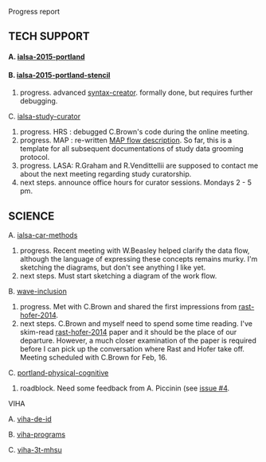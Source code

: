 Progress report

## TECH SUPPORT

#### A. [ialsa-2015-portland](https://github.com/IALSA/IALSA-2015-Portland)   

#### B. [ialsa-2015-portland-stencil](https://github.com/IALSA/ialsa-2015-portland-stencil)   
 1. progress. advanced [syntax-creator](https://github.com/IALSA/ialsa-2015-portland-stencil/issues/16). formally done, but requires further debugging. 
 

C. [ialsa-study-curator](https://github.com/IALSA/ialsa-study-curator)   
 1. progress. HRS : debugged C.Brown's code during the online meeting. 
 2. progress. MAP : re-written [MAP flow description](https://github.com/IALSA/MAP/blob/master/flow-description.md). So far, this is a template for all subsequent documentations of study data grooming protocol.  
 3. progress. LASA: R.Graham and R.Vendittellii are supposed to contact me about the next meeting regarding  study curatorship.   
 4. next steps. announce office hours for curator sessions. Mondays 2 - 5 pm. 
 

## SCIENCE   
 
A. [ialsa-car-methods](https://github.com/IALSA/ialsa-car-methods)    
 1. progress. Recent meeting with W.Beasley helped clarify the data flow, although the language of expressing these concepts remains murky.  I'm sketching the diagrams, but don't see anything I like yet.  
 2. next steps. Must start sketching a diagram of the work flow.
 
 
B. [wave-inclusion](https://github.com/IALSA/wave-inclusion)     
 1. progress. Met with C.Brown and shared the first impressions from [rast-hofer-2014](https://github.com/IALSA/wave-inclusion/tree/master/literature/rast-hofer-2014).    
 2. next steps. C.Brown and myself need to spend some time reading. I've skim-read [rast-hofer-2014](https://github.com/IALSA/wave-inclusion/tree/master/literature/rast-hofer-2014) paper and it should be the place of our departure. However, a much closer examination of the paper is required before I can pick up the conversation where Rast and Hofer take off. Meeting scheduled with C.Brown for Feb, 16.   
 
 
C. [portland-physical-cognitive](https://github.com/IALSA/Portland-physical-cognitive)  
 1. roadblock. Need some feedback from A. Piccinin (see [issue #4](https://github.com/IALSA/Portland-physical-cognitive/issues/4).  


VIHA    

A. [viha-de-id](https://github.com/IHACRU/viha-de-id)    

B. [viha-programs](https://github.com/IHACRU/VIHA-programs)    

C. [viha-3t-mhsu](https://github.com/IHACRU/viha-3t-mhsu)    

